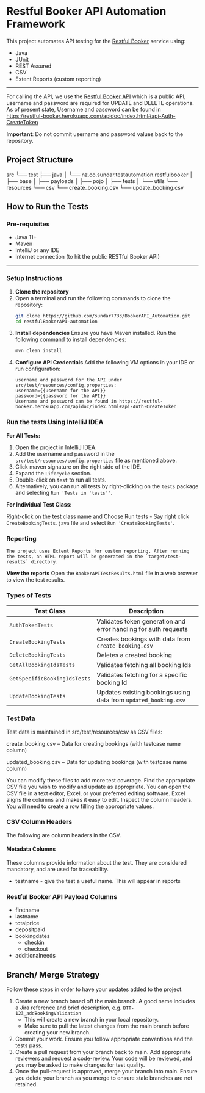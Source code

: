 # Restful Booker API Automation Framework
This project automates API testing for the [Restful Booker](https://restful-booker.herokuapp.com/) service using:

- Java
- JUnit
- REST Assured
- CSV
- Extent Reports (custom reporting)
---
For calling the API, we use the [Restful Booker API](https://restful-booker.herokuapp.com/) which is a public API, username and password are required for UPDATE and DELETE operations.
As of present state, Username and password can be found in https://restful-booker.herokuapp.com/apidoc/index.html#api-Auth-CreateToken

**Important**: Do not commit username and password values back to the repository.

## Project Structure
src
└── test
├── java
│ └── nz.co.sundar.testautomation.restfulbooker
│ ├── base
│ ├── payloads
│ ├── pojo
│ ├── tests
│ └── utils
└── resources
└── csv
   └── create_booking.csv
   └── update_booking.csv

## How to Run the Tests
   ###  Pre-requisites

- Java 11+
- Maven
- IntelliJ or any IDE
- Internet connection (to hit the public RESTful Booker API)
---
### Setup Instructions

1. **Clone the repository**
2. Open a terminal and run the following commands to clone the repository:
    ```bash
    git clone https://github.com/sundar7733/BookerAPI_Automation.git
    cd restfulBookerAPI-automation
    ```
3. **Install dependencies**
    Ensure you have Maven installed. Run the following command to install dependencies:
    ```bash
   mvn clean install
   ```
4. **Configure API Credentials**
   Add the following VM options in your IDE or run configuration:
    ```
   username and password for the API under src/test/resources/config.properties:
   username={{username for the API}} 
   password={{password for the API}}
   Username and password can be found in https://restful-booker.herokuapp.com/apidoc/index.html#api-Auth-CreateToken
   ```
### Run the tests Using IntelliJ IDEA
**For All Tests:**
1. Open the project in IntelliJ IDEA.
2. Add the username and password in the `src/test/resources/config.properties` file as mentioned above.
3. Click maven signature on the right side of the IDE.
4. Expand the `Lifecycle` section.
5. Double-click on `test` to run all tests.
6. Alternatively, you can run all tests by right-clicking on the `tests` package and selecting `Run 'Tests in 'tests''`.

**For Individual Test Class:**

Right-click on the test class name and Choose Run tests - Say right click `CreateBookingTests.java` file and select `Run 'CreateBookingTests'`.

### Reporting
    The project uses Extent Reports for custom reporting. After running the tests, an HTML report will be generated in the `target/test-results` directory.
**View the reports**
    Open the `BookerAPITestResults.html` file in a web browser to view the test results.



### Types of Tests
| **Test Class**               | **Description**                                                 |
|------------------------------|-----------------------------------------------------------------|
| `AuthTokenTests`             | Validates token generation and error handling for auth requests |
| `CreateBookingTests`         | Creates bookings with data from `create_booking.csv`            |
| `DeleteBookingTests`         | Deletes a created booking                                       |
| `GetAllBookingIdsTests`      | Validates fetching all booking Ids                              |
| `GetSpecificBookingIdsTests` | Validates fetching for a specific booking Id                    |
| `UpdateBookingTests`         | Updates existing bookings using data from `updated_booking.csv` |

### Test Data
Test data is maintained in src/test/resources/csv as CSV files:

create_booking.csv – Data for creating bookings (with testcase name column)

updated_booking.csv – Data for updating bookings (with testcase name column)

You can modify these files to add more test coverage. Find the appropriate CSV file you wish to modify and update as appropriate.
You can open the CSV file in a text editor, Excel, or your preferred editing software.
Excel aligns the columns and makes it easy to edit.
Inspect the column headers. You will need to create a row filling the appropriate values.
### CSV Column Headers

The following are column headers in the CSV.

#### Metadata Columns

These columns provide information about the test.
They are considered mandatory, and are used for traceability.

- testname - give the test a useful name. This will appear in reports

### Restful Booker API Payload Columns
- firstname
- lastname
- totalprice
- depositpaid
- bookingdates
  - checkin
  - checkout
- additionalneeds

## Branch/ Merge Strategy

Follow these steps in order to have your updates added to the project.

1. Create a new branch based off the main branch. A good name includes a Jira reference and brief description, e.g. `BTT-123_addBookingValidation` 
   - This will create a new branch in your local repository.
   - Make sure to pull the latest changes from the main branch before creating your new branch.
2. Commit your work. Ensure you follow appropriate conventions and the tests pass.
3. Create a pull request from your branch back to main. Add appropriate reviewers and request a code-review. Your code will be reviewed, and you may be asked to make changes for test quality.
4. Once the pull-request is approved, merge your branch into main. Ensure you delete your branch as you merge to ensure stale branches are not retained.
